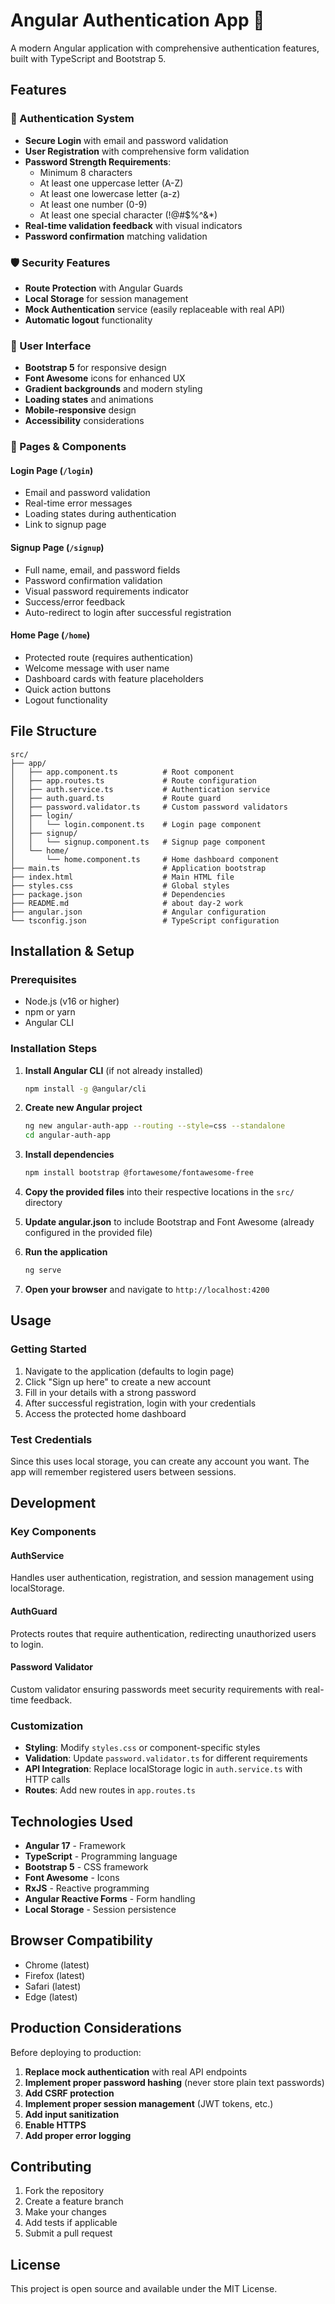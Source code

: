 # Angular Authentication App 👀

A modern Angular application with comprehensive authentication features, built with TypeScript and Bootstrap 5.

## Features

### 🔐 Authentication System
- **Secure Login** with email and password validation
- **User Registration** with comprehensive form validation
- **Password Strength Requirements**:
  - Minimum 8 characters
  - At least one uppercase letter (A-Z)
  - At least one lowercase letter (a-z)
  - At least one number (0-9)
  - At least one special character (!@#$%^&*)
- **Real-time validation feedback** with visual indicators
- **Password confirmation** matching validation

### 🛡️ Security Features
- **Route Protection** with Angular Guards
- **Local Storage** for session management
- **Mock Authentication** service (easily replaceable with real API)
- **Automatic logout** functionality

### 🎨 User Interface
- **Bootstrap 5** for responsive design
- **Font Awesome** icons for enhanced UX
- **Gradient backgrounds** and modern styling
- **Loading states** and animations
- **Mobile-responsive** design
- **Accessibility** considerations

### 📱 Pages & Components

#### Login Page (`/login`)
- Email and password validation
- Real-time error messages
- Loading states during authentication
- Link to signup page

#### Signup Page (`/signup`)
- Full name, email, and password fields
- Password confirmation validation
- Visual password requirements indicator
- Success/error feedback
- Auto-redirect to login after successful registration

#### Home Page (`/home`)
- Protected route (requires authentication)
- Welcome message with user name
- Dashboard cards with feature placeholders
- Quick action buttons
- Logout functionality

## File Structure

```
src/
├── app/
│   ├── app.component.ts          # Root component
│   ├── app.routes.ts             # Route configuration
│   ├── auth.service.ts           # Authentication service
│   ├── auth.guard.ts             # Route guard
│   ├── password.validator.ts     # Custom password validators
│   ├── login/
│   │   └── login.component.ts    # Login page component
│   ├── signup/
│   │   └── signup.component.ts   # Signup page component
│   └── home/
│       └── home.component.ts     # Home dashboard component
├── main.ts                       # Application bootstrap
├── index.html                    # Main HTML file
├── styles.css                    # Global styles
├── package.json                  # Dependencies
├── README.md                     # about day-2 work                  
├── angular.json                  # Angular configuration
└── tsconfig.json                 # TypeScript configuration
```

## Installation & Setup

### Prerequisites
- Node.js (v16 or higher)
- npm or yarn
- Angular CLI

### Installation Steps

1. **Install Angular CLI** (if not already installed)
   ```bash
   npm install -g @angular/cli
   ```

2. **Create new Angular project**
   ```bash
   ng new angular-auth-app --routing --style=css --standalone
   cd angular-auth-app
   ```

3. **Install dependencies**
   ```bash
   npm install bootstrap @fortawesome/fontawesome-free
   ```

4. **Copy the provided files** into their respective locations in the `src/` directory

5. **Update angular.json** to include Bootstrap and Font Awesome (already configured in the provided file)

6. **Run the application**
   ```bash
   ng serve
   ```

7. **Open your browser** and navigate to `http://localhost:4200`

## Usage

### Getting Started
1. Navigate to the application (defaults to login page)
2. Click "Sign up here" to create a new account
3. Fill in your details with a strong password
4. After successful registration, login with your credentials
5. Access the protected home dashboard

### Test Credentials
Since this uses local storage, you can create any account you want. The app will remember registered users between sessions.

## Development

### Key Components

#### AuthService
Handles user authentication, registration, and session management using localStorage.

#### AuthGuard
Protects routes that require authentication, redirecting unauthorized users to login.

#### Password Validator
Custom validator ensuring passwords meet security requirements with real-time feedback.

### Customization
- **Styling**: Modify `styles.css` or component-specific styles
- **Validation**: Update `password.validator.ts` for different requirements
- **API Integration**: Replace localStorage logic in `auth.service.ts` with HTTP calls
- **Routes**: Add new routes in `app.routes.ts`

## Technologies Used

- **Angular 17** - Framework
- **TypeScript** - Programming language
- **Bootstrap 5** - CSS framework
- **Font Awesome** - Icons
- **RxJS** - Reactive programming
- **Angular Reactive Forms** - Form handling
- **Local Storage** - Session persistence

## Browser Compatibility

- Chrome (latest)
- Firefox (latest)
- Safari (latest)
- Edge (latest)

## Production Considerations

Before deploying to production:

1. **Replace mock authentication** with real API endpoints
2. **Implement proper password hashing** (never store plain text passwords)
3. **Add CSRF protection**
4. **Implement proper session management** (JWT tokens, etc.)
5. **Add input sanitization**
6. **Enable HTTPS**
7. **Add proper error logging**

## Contributing

1. Fork the repository
2. Create a feature branch
3. Make your changes
4. Add tests if applicable
5. Submit a pull request

## License

This project is open source and available under the MIT License.
